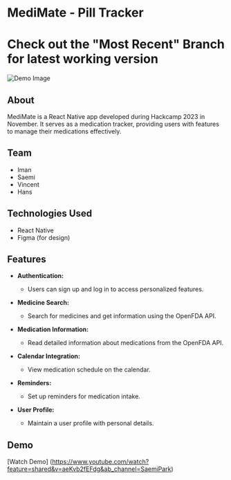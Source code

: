 # MediMate - Pill Tracker
# Check out the "Most Recent" Branch for latest working version


![Demo Image](https://cdn.discordapp.com/attachments/1174136321959268424/1175990912917180668/MediMate_Design.png?ex=656d3de2&is=655ac8e2&hm=9f3b500dbdc0cccaf099ce625d8228c49518416823ab1e8c3ebfe3459825a869&)

## About

MediMate is a React Native app developed during Hackcamp 2023 in November. It serves as a medication tracker, providing users with features to manage their medications effectively.

## Team

- Iman
- Saemi
- Vincent
- Hans

## Technologies Used

- React Native
- Figma (for design)

## Features

- **Authentication:**

  - Users can sign up and log in to access personalized features.

- **Medicine Search:**

  - Search for medicines and get information using the OpenFDA API.

- **Medication Information:**

  - Read detailed information about medications from the OpenFDA API.

- **Calendar Integration:**

  - View medication schedule on the calendar.

- **Reminders:**

  - Set up reminders for medication intake.

- **User Profile:**
  - Maintain a user profile with personal details.

## Demo

[Watch Demo] (https://www.youtube.com/watch?feature=shared&v=aeKvb2fEFdg&ab_channel=SaemiPark)

